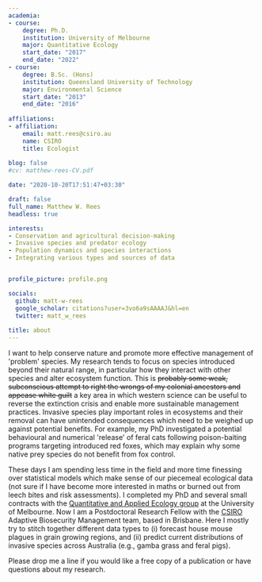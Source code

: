 ```yaml
---
academia:
- course:
    degree: Ph.D.
    institution: University of Melbourne
    major: Quantitative Ecology
    start_date: "2017"
    end_date: "2022"
- course:
    degree: B.Sc. (Hons)
    institution: Queensland University of Technology
    major: Environmental Science
    start_date: "2013"
    end_date: "2016"
    
affiliations:
- affiliation:
    email: matt.rees@csiro.au
    name: CSIRO 
    title: Ecologist
    
blog: false
#cv: matthew-rees-CV.pdf

date: "2020-10-20T17:51:47+03:30"

draft: false
full_name: Matthew W. Rees
headless: true

interests:
- Conservation and agricultural decision-making
- Invasive species and predator ecology
- Population dynamics and species interactions
- Integrating various types and sources of data


profile_picture: profile.png

socials:
  github: matt-w-rees
  google_scholar: citations?user=3vo6a9sAAAAJ&hl=en
  twitter: matt_w_rees
  
title: about
---
```


I want to help conserve nature and promote more effective management of 'problem' species. My research tends to focus on species introduced beyond their natural range, in particular how they interact with other species and alter ecosystem function. This is ~~probably some weak, subconscious attempt to right the wrongs of my colonial ancestors and appease white guilt~~ a key area in which western science can be useful to reverse the extinction crisis and enable more sustainable management practices. Invasive species play important roles in ecosystems and their removal can have unintended consequences which need to be weighed up against potential benefits. For example, my PhD investigated a potential behavioural and numerical 'release' of feral cats following poison-baiting programs targeting introduced red foxes, which may explain why some native prey species do not benefit from fox control.

These days I am spending less time in the field and more time finessing over statistical models which make sense of our piecemeal ecological data (not sure if I have become more interested in maths or burned out from leech bites and risk assessments). I completed my PhD and several small contracts with the [Quantitative and Applied Ecology group](https://qaeco.com) at the University of Melbourne. Now I am a Postdoctoral Research Fellow with the [CSIRO](https://www.csiro.au) Adaptive Biosecurity Management team, based in Brisbane. Here I mostly try to stitch together different data types to (i) forecast house mouse plagues in grain growing regions, and (ii) predict current distributions of invasive species across Australia (e.g., gamba grass and feral pigs).

Please drop me a line if you would like a free copy of a publication or have questions about my research.
